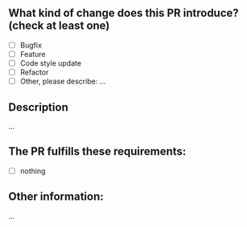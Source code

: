 ## What kind of change does this PR introduce? (check at least one)
- [ ] Bugfix
- [ ] Feature
- [ ] Code style update
- [ ] Refactor
- [ ] Other, please describe: ...

## Description
...

## The PR fulfills these requirements:
- [ ] nothing

## Other information:
...
